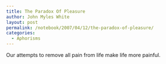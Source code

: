 ```yaml
---
title: The Paradox Of Pleasure
author: John Myles White
layout: post
permalink: /notebook/2007/04/12/the-paradox-of-pleasure/
categories:
  - Aphorisms
---
```


Our attempts to remove all pain from life make life more painful.
